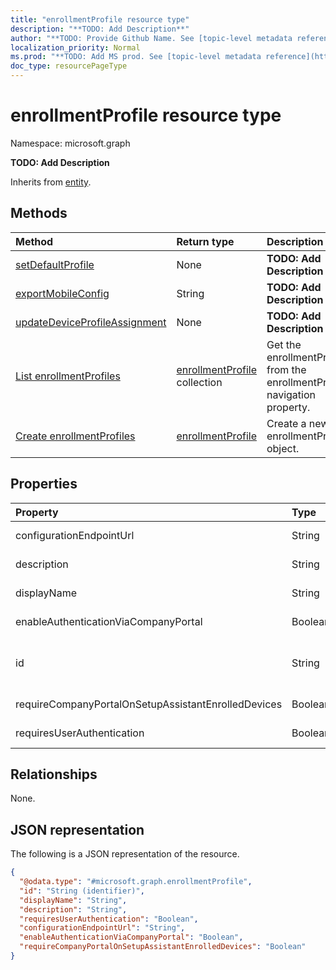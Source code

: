 ```yaml
---
title: "enrollmentProfile resource type"
description: "**TODO: Add Description**"
author: "**TODO: Provide Github Name. See [topic-level metadata reference](https://msgo.azurewebsites.net/add/document/guidelines/metadata.html#topic-level-metadata)**"
localization_priority: Normal
ms.prod: "**TODO: Add MS prod. See [topic-level metadata reference](https://msgo.azurewebsites.net/add/document/guidelines/metadata.html#topic-level-metadata)**"
doc_type: resourcePageType
---
```


# enrollmentProfile resource type


Namespace: microsoft.graph

**TODO: Add Description**


Inherits from [entity](../resources/entity.md).

## Methods
|Method|Return type|Description|
|:---|:---|:---|
|[setDefaultProfile](../api/enrollmentprofile-setdefaultprofile.md)|None|**TODO: Add Description**|
|[exportMobileConfig](../api/enrollmentprofile-exportmobileconfig.md)|String|**TODO: Add Description**|
|[updateDeviceProfileAssignment](../api/enrollmentprofile-updatedeviceprofileassignment.md)|None|**TODO: Add Description**|
|[List enrollmentProfiles](../api/deponboardingsetting-list-enrollmentprofiles.md)|[enrollmentProfile](../resources/enrollmentprofile.md) collection|Get the enrollmentProfiles from the enrollmentProfiles navigation property.|
|[Create enrollmentProfiles](../api/deponboardingsetting-post-enrollmentprofiles.md)|[enrollmentProfile](../resources/enrollmentprofile.md)|Create a new enrollmentProfiles object.|

## Properties
|Property|Type|Description|
|:---|:---|:---|
|configurationEndpointUrl|String|**TODO: Add Description**|
|description|String|**TODO: Add Description**|
|displayName|String|**TODO: Add Description**|
|enableAuthenticationViaCompanyPortal|Boolean|**TODO: Add Description**|
|id|String|**TODO: Add Description** Inherited from [entity](../resources/entity.md)|
|requireCompanyPortalOnSetupAssistantEnrolledDevices|Boolean|**TODO: Add Description**|
|requiresUserAuthentication|Boolean|**TODO: Add Description**|

## Relationships
None.

## JSON representation
The following is a JSON representation of the resource.
<!-- {
  "blockType": "resource",
  "keyProperty": "id",
  "@odata.type": "microsoft.graph.enrollmentProfile",
  "baseType": "microsoft.graph.entity",
  "openType": false
}
-->
``` json
{
  "@odata.type": "#microsoft.graph.enrollmentProfile",
  "id": "String (identifier)",
  "displayName": "String",
  "description": "String",
  "requiresUserAuthentication": "Boolean",
  "configurationEndpointUrl": "String",
  "enableAuthenticationViaCompanyPortal": "Boolean",
  "requireCompanyPortalOnSetupAssistantEnrolledDevices": "Boolean"
}
```

